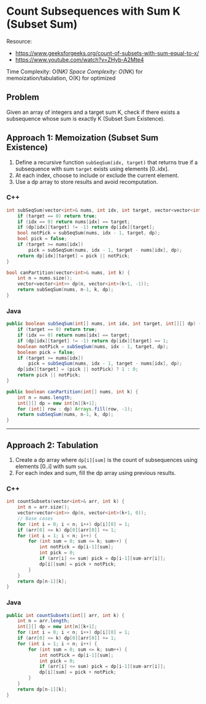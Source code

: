 # Count Subsequences with Sum K (Subset Sum)

Resource:
- https://www.geeksforgeeks.org/count-of-subsets-with-sum-equal-to-x/
- https://www.youtube.com/watch?v=ZHyb-A2Mte4

Time Complexity: O(N*K)
Space Complexity: O(N*K) for memoization/tabulation, O(K) for optimized

## Problem
Given an array of integers and a target sum K, check if there exists a subsequence whose sum is exactly K (Subset Sum Existence).

## Approach 1: Memoization (Subset Sum Existence)
1. Define a recursive function `subSeqSum(idx, target)` that returns true if a subsequence with sum `target` exists using elements [0..idx].
2. At each index, choose to include or exclude the current element.
3. Use a dp array to store results and avoid recomputation.

### C++
```cpp
int subSeqSum(vector<int>& nums, int idx, int target, vector<vector<int>>& dp) {
    if (target == 0) return true;
    if (idx == 0) return nums[idx] == target;
    if (dp[idx][target] != -1) return dp[idx][target];
    bool notPick = subSeqSum(nums, idx - 1, target, dp);
    bool pick = false;
    if (target >= nums[idx])
        pick = subSeqSum(nums, idx - 1, target - nums[idx], dp);
    return dp[idx][target] = pick || notPick;
}

bool canPartition(vector<int>& nums, int k) {
    int n = nums.size();
    vector<vector<int>> dp(n, vector<int>(k+1, -1));
    return subSeqSum(nums, n-1, k, dp);
}
```

### Java
```java
public boolean subSeqSum(int[] nums, int idx, int target, int[][] dp) {
    if (target == 0) return true;
    if (idx == 0) return nums[idx] == target;
    if (dp[idx][target] != -1) return dp[idx][target] == 1;
    boolean notPick = subSeqSum(nums, idx - 1, target, dp);
    boolean pick = false;
    if (target >= nums[idx])
        pick = subSeqSum(nums, idx - 1, target - nums[idx], dp);
    dp[idx][target] = (pick || notPick) ? 1 : 0;
    return pick || notPick;
}

public boolean canPartition(int[] nums, int k) {
    int n = nums.length;
    int[][] dp = new int[n][k+1];
    for (int[] row : dp) Arrays.fill(row, -1);
    return subSeqSum(nums, n-1, k, dp);
}
```

---

## Approach 2: Tabulation
1. Create a dp array where `dp[i][sum]` is the count of subsequences using elements [0..i] with sum `sum`.
2. For each index and sum, fill the dp array using previous results.

### C++
```cpp
int countSubsets(vector<int>& arr, int k) {
    int n = arr.size();
    vector<vector<int>> dp(n, vector<int>(k+1, 0));
    // Base cases
    for (int i = 0; i < n; i++) dp[i][0] = 1;
    if (arr[0] <= k) dp[0][arr[0]] += 1;
    for (int i = 1; i < n; i++) {
        for (int sum = 0; sum <= k; sum++) {
            int notPick = dp[i-1][sum];
            int pick = 0;
            if (arr[i] <= sum) pick = dp[i-1][sum-arr[i]];
            dp[i][sum] = pick + notPick;
        }
    }
    return dp[n-1][k];
}
```

### Java
```java
public int countSubsets(int[] arr, int k) {
    int n = arr.length;
    int[][] dp = new int[n][k+1];
    for (int i = 0; i < n; i++) dp[i][0] = 1;
    if (arr[0] <= k) dp[0][arr[0]] += 1;
    for (int i = 1; i < n; i++) {
        for (int sum = 0; sum <= k; sum++) {
            int notPick = dp[i-1][sum];
            int pick = 0;
            if (arr[i] <= sum) pick = dp[i-1][sum-arr[i]];
            dp[i][sum] = pick + notPick;
        }
    }
    return dp[n-1][k];
}
```
